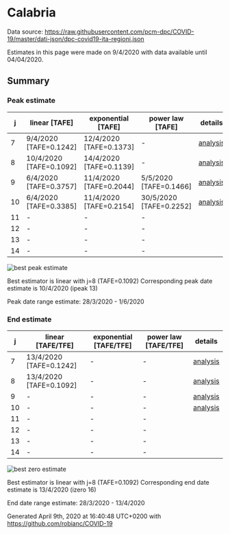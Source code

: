 # Calabria


Data source: https://raw.githubusercontent.com/pcm-dpc/COVID-19/master/dati-json/dpc-covid19-ita-regioni.json

Estimates in this page were made on 9/4/2020 with data available until 04/04/2020.


## Summary 

### Peak estimate 
|j|linear [TAFE]|exponential [TAFE]|power law [TAFE]|details|
|---|----|-----------|---------|-------|
|7|9/4/2020 [TAFE=0.1242]|12/4/2020 [TAFE=0.1373]|-|[analysis](COVID-19_calabria_j7_2020-04-04.md)|
|8|10/4/2020 [TAFE=0.1092]|14/4/2020 [TAFE=0.1139]|-|[analysis](COVID-19_calabria_j8_2020-04-04.md)|
|9|6/4/2020 [TAFE=0.3757]|11/4/2020 [TAFE=0.2044]|5/5/2020 [TAFE=0.1466]|[analysis](COVID-19_calabria_j9_2020-04-04.md)|
|10|6/4/2020 [TAFE=0.3385]|11/4/2020 [TAFE=0.2154]|30/5/2020 [TAFE=0.2252]|[analysis](COVID-19_calabria_j10_2020-04-04.md)|
|11|-|-|-||
|12|-|-|-||
|13|-|-|-||
|14|-|-|-||

![best peak estimate](COVID-19_calabria_j8_2020-04-04.png)

Best estimator is linear with j=8 (TAFE=0.1092)
Corresponding peak date estimate is 10/4/2020 (ipeak 13)


Peak date range estimate: 28/3/2020 - 1/6/2020

### End estimate 
|j|linear [TAFE/TFE]|exponential [TAFE/TFE]|power law [TAFE/TFE]|details|
|---|----|-----------|---------|-------|
|7|13/4/2020 [TAFE=0.1242]|-|-|[analysis](COVID-19_calabria_j7_2020-04-04.md)|
|8|13/4/2020 [TAFE=0.1092]|-|-|[analysis](COVID-19_calabria_j8_2020-04-04.md)|
|9|-|-|-|[analysis](COVID-19_calabria_j9_2020-04-04.md)|
|10|-|-|-|[analysis](COVID-19_calabria_j10_2020-04-04.md)|
|11|-|-|-||
|12|-|-|-||
|13|-|-|-||
|14|-|-|-||

![best zero estimate](COVID-19_calabria_j8_2020-04-04.png)

Best estimator is linear with j=8 (TAFE=0.1092)
Corresponding end date estimate is 13/4/2020 (izero 16)


End date range estimate: 28/3/2020 - 13/4/2020

Generated April 9th, 2020 at 16:40:48 UTC+0200 with https://github.com/robianc/COVID-19
